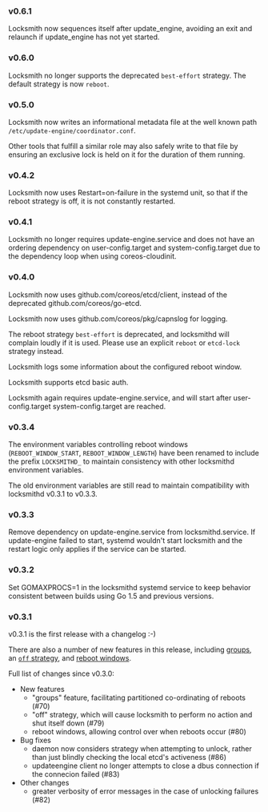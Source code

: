 ### v0.6.1

Locksmith now sequences itself after update_engine, avoiding an exit and
relaunch if update_engine has not yet started.

### v0.6.0

Locksmith no longer supports the deprecated `best-effort` strategy. The default
strategy is now `reboot`.

### v0.5.0

Locksmith now writes an informational metadata file at the well known path
`/etc/update-engine/coordinator.conf`.

Other tools that fulfill a similar role may also safely write to that file by
ensuring an exclusive lock is held on it for the duration of them running.

### v0.4.2

Locksmith now uses Restart=on-failure in the systemd unit, so that if the
reboot strategy is off, it is not constantly restarted.

### v0.4.1

Locksmith no longer requires update-engine.service and does not have an
ordering dependency on user-config.target and system-config.target due to the
dependency loop when using coreos-cloudinit.

### v0.4.0

Locksmith now uses github.com/coreos/etcd/client, instead of the deprecated
github.com/coreos/go-etcd.

Locksmith now uses github.com/coreos/pkg/capnslog for logging.

The reboot strategy `best-effort` is deprecated, and locksmithd will complain
loudly if it is used. Please use an explicit `reboot` or `etcd-lock` strategy
instead.

Locksmith logs some information about the configured reboot window.

Locksmith supports etcd basic auth.

Locksmith again requires update-engine.service, and will start after
user-config.target system-config.target are reached.

### v0.3.4

The environment variables controlling reboot windows (`REBOOT_WINDOW_START`,
`REBOOT_WINDOW_LENGTH`) have been renamed to include the prefix `LOCKSMITHD_`
to maintain consistency with other locksmithd environment variables.

The old environment variables are still read to maintain compatibility with
locksmithd v0.3.1 to v0.3.3.

### v0.3.3

Remove dependency on update-engine.service from locksmithd.service. If
update-engine failed to start, systemd wouldn't start locksmith and the restart
logic only applies if the service can be started.

### v0.3.2

Set GOMAXPROCS=1 in the locksmithd systemd service to keep behavior consistent between builds using Go 1.5 and previous versions.

### v0.3.1

v0.3.1 is the first release with a changelog :-)

There are also a number of new features in this release, including [groups](README.md#groups), an [`off` strategy](README.md#configuration), and [reboot windows](README.md#reboot-windows).

Full list of changes since v0.3.0:
- New features
  - "groups" feature, facilitating partitioned co-ordinating of reboots (#70)
  - "off" strategy, which will cause locksmith to perform no action and shut itself down (#79)
  - reboot windows, allowing control over when reboots occur (#80)
- Bug fixes
  - daemon now considers strategy when attempting to unlock, rather than just blindly checking the local etcd's activeness (#86)
  - updateengine client no longer attempts to close a dbus connection if the connecion failed (#83)
- Other changes
  - greater verbosity of error messages in the case of unlocking failures (#82)
